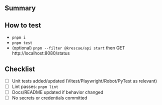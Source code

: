 ## Summary
<!-- What changed and why? Link issue if exists. -->

## How to test
<!-- Exact commands / steps reviewers can run. -->
- `pnpm i`
- `pnpm test`
- (optional) `pnpm --filter @krescue/api start` then GET http://localhost:8080/status

## Checklist
- [ ] Unit tests added/updated (Vitest/Playwright/Robot/PyTest as relevant)
- [ ] Lint passes: `pnpm lint`
- [ ] Docs/README updated if behavior changed
- [ ] No secrets or credentials committed
